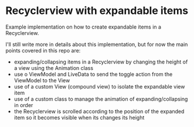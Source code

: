# Recyclerview with expandable items
Example implementation on how to create expandable items in a Recyclerview.

I'll still write more in details about this implementation, but for now the main points covered in this repo are:

- expanding/collapsing items in a Recyclerview by changing the height of a view using the Animation class
- use o ViewModel and LiveData to send the toggle action from the ViewModel to the View
- use of a custom View (compound view) to isolate the expandable view item
- use of a custom class to manage the animation of expanding/collapsing in order
- the Recyclerview is scrolled according to the position of the expanded item so it becomes visible when its changes its height


